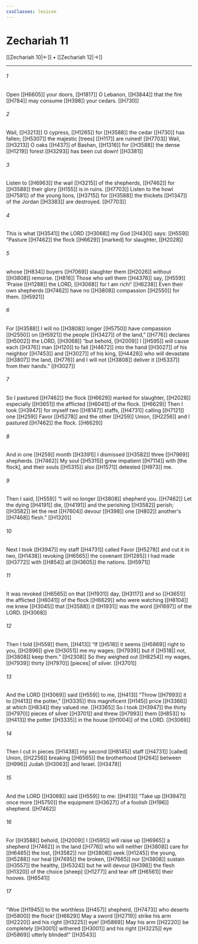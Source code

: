 ```yaml
---
cssClasses: lexicon
---
```


# Zechariah 11

[[Zechariah 10|←]] • [[Zechariah 12|→]]

---

###### 1
Open [[H6605]] your doors, [[H1817]] O Lebanon, [[H3844]] that the fire [[H784]] may consume [[H398]] your cedars. [[H730]]

###### 2
Wail, [[H3213]] O cypress, [[H1265]] for [[H3588]] the cedar [[H730]] has fallen; [[H5307]] the majestic [trees] [[H117]] are ruined! [[H7703]] Wail, [[H3213]] O oaks [[H437]] of Bashan, [[H1316]] for [[H3588]] the dense [[H1219]] forest [[H3293]] has been cut down! [[H3381]]

###### 3
Listen to [[H6963]] the wail [[H3215]] of the shepherds, [[H7462]] for [[H3588]] their glory [[H155]] is in ruins. [[H7703]] Listen to the howl [[H7581]] of the young lions, [[H3715]] for [[H3588]] the thickets [[H1347]] of the Jordan [[H3383]] are destroyed. [[H7703]]

###### 4
This is what [[H3541]] the LORD [[H3068]] my God [[H430]] says: [[H559]] “Pasture [[H7462]] the flock [[H6629]] [marked] for slaughter, [[H2028]]

###### 5
whose [[H834]] buyers [[H7069]] slaughter them [[H2026]] without [[H3808]] remorse. [[H816]] Those who sell them [[H4376]] say, [[H559]] ‘Praise [[H1288]] the LORD, [[H3068]] for I am rich!’ [[H6238]] Even their own shepherds [[H7462]] have no [[H3808]] compassion [[H2550]] for them. [[H5921]]

###### 6
For [[H3588]] I will no [[H3808]] longer [[H5750]] have compassion [[H2550]] on [[H5921]] the people [[H3427]] of the land,” [[H776]] declares [[H5002]] the LORD, [[H3068]] “but behold, [[H2009]] I [[H595]] will cause each [[H376]] man [[H120]] to fall [[H4672]] into the hand [[H3027]] of his neighbor [[H7453]] and [[H3027]] of his king, [[H4428]] who will devastate [[H3807]] the land, [[H776]] and I will not [[H3808]] deliver it [[H5337]] from their hands.” [[H3027]]

###### 7
So I pastured [[H7462]] the flock [[H6629]] marked for slaughter, [[H2028]] especially [[H3651]] the afflicted [[H6041]] of the flock. [[H6629]] Then I took [[H3947]] for myself  two [[H8147]] staffs, [[H4731]] calling [[H7121]] one [[H259]] Favor [[H5278]] and the other [[H259]] Union, [[H2256]] and I pastured [[H7462]] the flock. [[H6629]]

###### 8
And in one [[H259]] month [[H3391]] I dismissed [[H3582]] three [[H7969]] shepherds. [[H7462]] My soul [[H5315]] grew impatient [[H7114]] with [the flock],  and their souls [[H5315]] also [[H1571]] detested [[H973]] me. 

###### 9
Then I said, [[H559]] “I will no longer [[H3808]] shepherd you. [[H7462]] Let the dying [[H4191]] die, [[H4191]] and the perishing [[H3582]] perish; [[H3582]] let the rest [[H7604]] devour [[H398]] one [[H802]] another's [[H7468]] flesh.” [[H1320]]

###### 10
Next I took [[H3947]] my staff [[H4731]] called Favor [[H5278]] and cut it in two, [[H1438]] revoking [[H6565]] the covenant [[H1285]] I had made [[H3772]] with [[H854]] all [[H3605]] the nations. [[H5971]]

###### 11
It was revoked [[H6565]] on that [[H1931]] day, [[H3117]] and so [[H3651]] the afflicted [[H6041]] of the flock [[H6629]] who were watching [[H8104]] me knew [[H3045]] that [[H3588]] it [[H1931]] was the word [[H1697]] of the LORD. [[H3068]]

###### 12
Then I told [[H559]] them, [[H413]] “If [[H518]] it seems [[H5869]] right to you, [[H2896]] give [[H3051]] me my wages; [[H7939]] but if [[H518]] not, [[H3808]] keep them.” [[H2308]] So they weighed out [[H8254]] my wages, [[H7939]] thirty [[H7970]] [pieces] of silver. [[H3701]]

###### 13
And the LORD [[H3069]] said [[H559]] to me, [[H413]] “Throw [[H7993]] it to [[H413]] the potter,” [[H3335]] this magnificent [[H145]] price [[H3366]] at which [[H834]] they valued me. [[H3365]] So I took [[H3947]] the thirty [[H7970]] pieces of silver [[H3701]] and threw [[H7993]] them [[H853]] to [[H413]] the potter [[H3335]] in the house [[H1004]] of the LORD. [[H3069]]

###### 14
Then I cut in pieces [[H1438]] my second [[H8145]] staff [[H4731]] [called] Union, [[H2256]] breaking [[H6565]] the brotherhood [[H264]] between [[H996]] Judah [[H3063]] and Israel. [[H3478]]

###### 15
And the LORD [[H3068]] said [[H559]] to me: [[H413]] “Take up [[H3947]] once more [[H5750]] the equipment [[H3627]] of a foolish [[H196]] shepherd. [[H7462]]

###### 16
For [[H3588]] behold, [[H2009]] I [[H595]] will raise up [[H6965]] a shepherd [[H7462]] in the land [[H776]] who will neither [[H3808]] care for [[H6485]] the lost, [[H3582]] nor [[H3808]] seek [[H1245]] the young, [[H5288]] nor heal [[H7495]] the broken, [[H7665]] nor [[H3808]] sustain [[H3557]] the healthy, [[H5324]] but he will devour [[H398]] the flesh [[H1320]] of the choice [sheep] [[H1277]] and tear off [[H6561]] their hooves. [[H6541]]

###### 17
“Woe [[H1945]] to the worthless [[H457]] shepherd, [[H7473]] who deserts [[H5800]] the flock! [[H6629]] May a sword [[H2719]] strike his arm [[H2220]] and his right [[H3225]] eye! [[H5869]] May his arm [[H2220]] be completely [[H3001]] withered [[H3001]] and his right [[H3225]] eye [[H5869]] utterly blinded!” [[H3543]]


